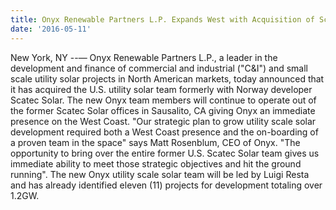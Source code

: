```yaml
---
title: Onyx Renewable Partners L.P. Expands West with Acquisition of Scatec Utility Solar Team
date: '2016-05-11'
---
```


New York, NY --— Onyx Renewable Partners L.P., a leader in the development and finance of commercial and industrial ("C&I") and small scale utility solar projects in North American markets, today announced that it has acquired the U.S. utility solar team formerly with Norway developer Scatec Solar. The new Onyx team members will continue to operate out of the former Scatec Solar offices in Sausalito, CA giving Onyx an immediate presence on the West Coast. "Our strategic plan to grow utility scale solar development required both a West Coast presence and the on-boarding of a proven team in the space" says Matt Rosenblum, CEO of Onyx. "The opportunity to bring over the entire former U.S. Scatec Solar team gives us immediate ability to meet those strategic objectives and hit the ground running". The new Onyx utility scale solar team will be led by Luigi Resta and has already identified eleven (11) projects for development totaling over 1.2GW.
